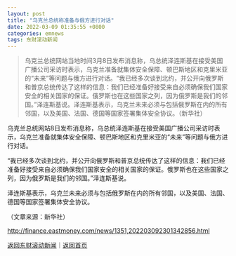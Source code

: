 ```yaml
---
layout: post
title: "乌克兰总统称准备与俄方进行对话"
date: 2022-03-09 01:35:55 +0800
categories: emnews
tags: 东财滚动新闻
---
```

> 乌克兰总统网站当地时间3月8日发布消息称，乌总统泽连斯基在接受美国广播公司采访时表示，乌克兰准备就集体安全保障、顿巴斯地区和克里米亚的“未来”等问题与俄方进行对话。“我已经多次谈到北约，并公开向俄罗斯和普京总统传达了这样的信息：我们已经准备好接受来自必须确保我们国家安全的相关国家的保证。俄罗斯也在这些国家之列，因为俄罗斯是我们的邻国。”泽连斯基说。泽连斯基表示，乌克兰未来必须与包括俄罗斯在内的所有邻国，以及美国、法国、德国等国家签署集体安全协议。（新华社）

<p>乌克兰总统网站8日发布消息称，乌总统泽连斯基在接受美国广播公司采访时表示，乌克兰准备就集体安全保障、顿巴斯地区和克里米亚的“未来”等问题与俄方进行对话。</p>
 <p>“我已经多次谈到北约，并公开向俄罗斯和普京总统传达了这样的信息：我们已经准备好接受来自必须确保我们国家安全的相关国家的保证。俄罗斯也在这些国家之列，因为俄罗斯是我们的邻国。”泽连斯基说。</p>
 <p>泽连斯基表示，乌克兰未来必须与包括俄罗斯在内的所有邻国，以及美国、法国、德国等国家签署集体安全协议。</p><p class="em_media">（文章来源：新华社）</p>

<http://finance.eastmoney.com/news/1351,202203092301342856.html>

[返回东财滚动新闻](//finews.withounder.com/emnews/)｜[返回首页](//finews.withounder.com/)